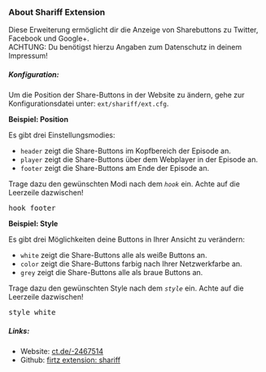 ### About Shariff Extension

Diese Erweiterung ermöglicht dir die Anzeige von Sharebuttons zu Twitter, Facebook und Google+. <br>
<i uk-icon="icon: info"></i> ACHTUNG: Du benötigst hierzu Angaben zum Datenschutz in deinem Impressum!

##### Konfiguration:

Um die Position der Share-Buttons in der Website zu ändern, gehe zur Konfigurationsdatei unter:
`ext/shariff/ext.cfg`.

**Beispiel: Position**

Es gibt drei Einstellungsmodies:

- `header`  zeigt die Share-Buttons im Kopfbereich der Episode an.
- `player`  zeigt die Share-Buttons über dem Webplayer in der Episode an.
- `footer`  zeigt die Share-Buttons am Ende der Episode an.

Trage dazu den gewünschten Modi nach dem *`hook`* ein. Achte auf die Leerzeile dazwischen!

<pre>hook footer</pre>


**Beispiel: Style**

Es gibt drei Möglichkeiten deine Buttons in Ihrer Ansicht zu verändern:

- `white` zeigt die Share-Buttons alle als weiße Buttons an.
- `color` zeigt die Share-Buttons farbig nach Ihrer Netzwerkfarbe an.
- `grey`  zeigt die Share-Buttons alle als braue Buttons an.

Trage dazu den gewünschten Style nach dem *`style`* ein. Achte auf die Leerzeile dazwischen!

<pre>style white</pre>



##### Links:

- Website: [ct.de/-2467514](https://www.heise.de/ct/artikel/Shariff-Social-Media-Buttons-mit-Datenschutz-2467514.html)
- Github: [firtz extension: shariff](https://github.com/Firtz-Designs/QuorX-III)